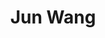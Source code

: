 ---
# Display name

title: Jun Wang
user_groups: ["Current Master Students"]



organizations:
- name: 2018- 

Interests:
- Data Science

---